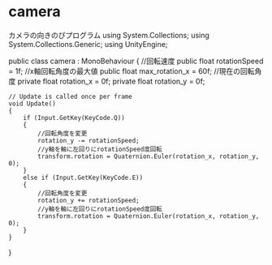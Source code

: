 # camera
カメラの向きのぴプログラム
using System.Collections;
using System.Collections.Generic;
using UnityEngine;

public class camera : MonoBehaviour
{
    //回転速度
    public float rotationSpeed = 1f;
    //x軸回転角度の最大値
    public float max_rotation_x = 60f;
    //現在の回転角度
    private float rotation_x = 0f;
    private float rotation_y = 0f;

    // Update is called once per frame
    void Update()
    {
        if (Input.GetKey(KeyCode.Q))
        {
            //回転角度を変更
            rotation_y -= rotationSpeed;
            //y軸を軸に左回りにrotationSpeed度回転
            transform.rotation = Quaternion.Euler(rotation_x, rotation_y, 0);
        }
        else if (Input.GetKey(KeyCode.E))
        {
            //回転角度を変更
            rotation_y += rotationSpeed;
            //y軸を軸に左回りにrotationSpeed度回転
            transform.rotation = Quaternion.Euler(rotation_x, rotation_y, 0);
        }
    }
}

